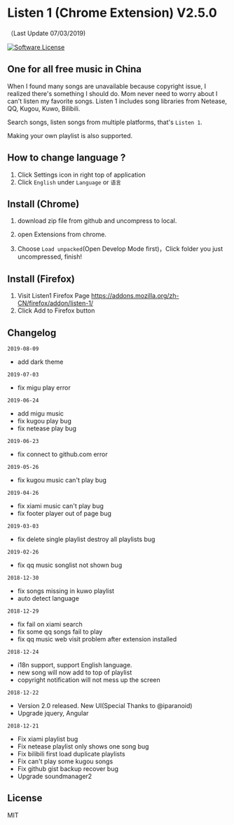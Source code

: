 Listen 1 (Chrome Extension) V2.5.0
==========
（Last Update 07/03/2019)

[![Software License](https://img.shields.io/badge/license-MIT-brightgreen.svg)](LICENSE)

One for all free music in China
----
When I found many songs are unavailable because copyright issue, I realized there's something I should do.
Mom never need to worry about I can't listen my favorite songs. Listen 1 includes song libraries from Netease, QQ, Kugou, Kuwo, Bilibili.

Search songs, listen songs from multiple platforms, that's `Listen 1`.

Making your own playlist is also supported.

How to change language ?
--------------------------
1. Click Settings icon in right top of application
2. Click `English` under `Language` or `语言`

Install (Chrome)
----
1. download zip file from github and uncompress to local.

2. open Extensions from chrome.

3. Choose `Load unpacked`(Open Develop Mode first)，Click folder you just uncompressed, finish!

Install (Firefox)
-----------
1. Visit Listen1 Firefox Page https://addons.mozilla.org/zh-CN/firefox/addon/listen-1/
2. Click Add to Firefox button

Changelog
-------
`2019-08-09`
* add dark theme

`2019-07-03`
* fix migu play error

`2019-06-24`
* add migu music
* fix kugou play bug
* fix netease play bug

`2019-06-23`
* fix connect to github.com error

`2019-05-26`
* fix kugou music can't play bug

`2019-04-26`
* fix xiami music can't play bug
* fix footer player out of page bug

`2019-03-03`
* fix delete single playlist destroy all playlists bug

`2019-02-26`
* fix qq music songlist not shown bug

`2018-12-30`
* fix songs missing in kuwo playlist
* auto detect language

`2018-12-29`
* fix fail on xiami search
* fix some qq songs fail to play
* fix qq music web visit problem after extension installed

`2018-12-24`
* i18n support, support English language.
* new song will now add to top of playlist
* copyright notification will not mess up the screen

`2018-12-22`
* Version 2.0 released. New UI(Special Thanks to @iparanoid)
* Upgrade jquery, Angular

`2018-12-21`
* Fix xiami playlist bug
* Fix netease playlist only shows one song bug
* Fix bilibili first load duplicate playlists
* Fix can't play some kugou songs
* Fix github gist backup recover bug
* Upgrade soundmanager2


License
--------
MIT
